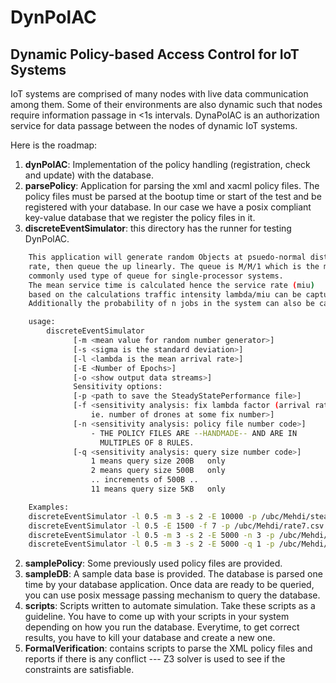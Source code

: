 # DynPolAC
## Dynamic Policy-based Access Control for IoT Systems
IoT systems are comprised of many nodes with live data communication among them. Some of their environments are also dynamic such that nodes require information passage in <1s intervals. DynaPolAC is an authorization service for data passage between the nodes of dynamic IoT systems.

Here is the roadmap:
1. **dynPolAC**: Implementation of the policy handling (registration, check and update) with the database.
2. **parsePolicy**: Application for parsing the xml and xacml policy files. The policy files must be parsed at the bootup time or start of the test and be registered with your database. In our case we have a posix compliant key-value database that we register the policy files in it.
2. **discreteEventSimulator**: this directory has the runner for testing DynPolAC.

```bash
    This application will generate random Objects at psuedo-normal distribution
    rate, then queue the up linearly. The queue is M/M/1 which is the most
    commonly used type of queue for single-processor systems.
    The mean service time is calculated hence the service rate (miu)
    based on the calculations traffic intensity lambda/miu can be captured.
    Additionally the probability of n jobs in the system can also be captured.

    usage:
        discreteEventSimulator
              [-m <mean value for random number generator>]
              [-s <sigma is the standard deviation>]
              [-l <lambda is the mean arrival rate>]
              [-E <Number of Epochs>]
              [-o <show output data streams>]
              Sensitivity options:
              [-p <path to save the SteadyStatePerformance file>]
              [-f <sensitivity analysis: fix lambda factor (arrival rate)
                  ie. number of drones at some fix number>]
              [-n <sensitivity analysis: policy file number code>]
                  - THE POLICY FILES ARE --HANDMADE-- AND ARE IN
                    MULTIPLES OF 8 RULES.
              [-q <sensitivity analysis: query size number code>]
                  1 means query size 200B   only
                  2 means query size 500B   only
                  .. increments of 500B ..
                  11 means query size 5KB   only

    Examples:
    discreteEventSimulator -l 0.5 -m 3 -s 2 -E 10000 -p /ubc/Mehdi/steadyState.csv
    discreteEventSimulator -l 0.5 -E 1500 -f 7 -p /ubc/Mehdi/rate7.csv
    discreteEventSimulator -l 0.5 -m 3 -s 2 -E 5000 -n 3 -p /ubc/Mehdi/rule3.csv
    discreteEventSimulator -l 0.5 -m 3 -s 2 -E 5000 -q 1 -p /ubc/Mehdi/queue1.csv
```

2. **samplePolicy**: Some previously used policy files are provided.
3. **sampleDB**: A sample data base is provided. The database is parsed one time by your database application. Once data are ready to be queried, you can use posix message passing mechanism to query the database.
4. **scripts**: Scripts written to automate simulation. Take these scripts as a guideline. You have to come up with your scripts in your system depending on how you run the database. Everytime, to get correct results, you have to kill your database and create a new one.
5. **FormalVerification**: contains scripts to parse the XML policy files and reports if there is any conflict --- Z3 solver is used to see if the constraints are satisfiable.

